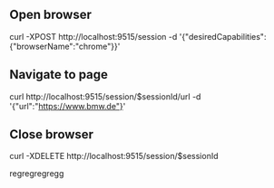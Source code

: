 
## Open browser
curl -XPOST http://localhost:9515/session -d '{"desiredCapabilities":{"browserName":"chrome"}}'


## Navigate to page
curl http://localhost:9515/session/$sessionId/url -d '{"url":"https://www.bmw.de"}'


## Close browser
curl -XDELETE http://localhost:9515/session/$sessionId

regregregregg
